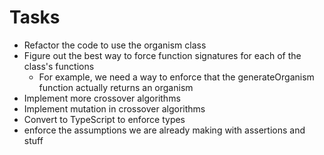 # Tasks

- Refactor the code to use the organism class
- Figure out the best way to force function signatures for each of the class's 
functions
  - For example, we need a way to enforce that the generateOrganism function 
  actually returns an organism
- Implement more crossover algorithms
- Implement mutation in crossover algorithms
- Convert to TypeScript to enforce types
- enforce the assumptions we are already making with assertions and stuff